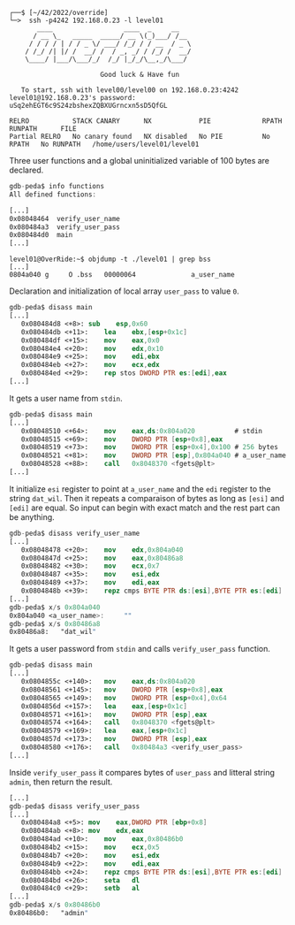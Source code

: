 ```shell
┌──$ [~/42/2022/override]
└─>  ssh -p4242 192.168.0.23 -l level01
	   ____                  ____  _     __
	  / __ \_   _____  _____/ __ \(_)___/ /__
	 / / / / | / / _ \/ ___/ /_/ / / __  / _ \
	/ /_/ /| |/ /  __/ /  / _, _/ / /_/ /  __/
	\____/ |___/\___/_/  /_/ |_/_/\__,_/\___/

                       Good luck & Have fun

   To start, ssh with level00/level00 on 192.168.0.23:4242
level01@192.168.0.23's password: uSq2ehEGT6c9S24zbshexZQBXUGrncxn5sD5QfGL

RELRO           STACK CANARY      NX            PIE             RPATH      RUNPATH      FILE
Partial RELRO   No canary found   NX disabled   No PIE          No RPATH   No RUNPATH   /home/users/level01/level01
```
Three user functions and a global uninitialized variable of 100 bytes are declared.
```nasm
gdb-peda$ info functions
All defined functions:

[...]
0x08048464  verify_user_name
0x080484a3  verify_user_pass
0x080484d0  main
[...]
```
```shell
level01@OverRide:~$ objdump -t ./level01 | grep bss
[...]
0804a040 g     O .bss	00000064              a_user_name
```
Declaration and initialization of local array `user_pass` to value `0`.
```nasm
gdb-peda$ disass main
[...]
   0x080484d8 <+8>: sub    esp,0x60
   0x080484db <+11>:	lea    ebx,[esp+0x1c]
   0x080484df <+15>:	mov    eax,0x0
   0x080484e4 <+20>:	mov    edx,0x10
   0x080484e9 <+25>:	mov    edi,ebx
   0x080484eb <+27>:	mov    ecx,edx
   0x080484ed <+29>:	rep stos DWORD PTR es:[edi],eax
[...]
```
It gets a user name from `stdin`.
```nasm
gdb-peda$ disass main
[...]
   0x08048510 <+64>:	mov    eax,ds:0x804a020          # stdin
   0x08048515 <+69>:	mov    DWORD PTR [esp+0x8],eax
   0x08048519 <+73>:	mov    DWORD PTR [esp+0x4],0x100 # 256 bytes
   0x08048521 <+81>:	mov    DWORD PTR [esp],0x804a040 # a_user_name
   0x08048528 <+88>:	call   0x8048370 <fgets@plt>
[...]
```

It initialize `esi` register to point at `a_user_name` and the `edi` register to the string `dat_wil`. Then it repeats a comparaison of bytes as long as `[esi]` and `[edi]` are equal.
So input can begin with exact match and the rest part can be anything.
```nasm
gdb-peda$ disass verify_user_name
[...]
   0x08048478 <+20>:	mov    edx,0x804a040
   0x0804847d <+25>:	mov    eax,0x80486a8
   0x08048482 <+30>:	mov    ecx,0x7
   0x08048487 <+35>:	mov    esi,edx
   0x08048489 <+37>:	mov    edi,eax
   0x0804848b <+39>:	repz cmps BYTE PTR ds:[esi],BYTE PTR es:[edi]
[...]
gdb-peda$ x/s 0x804a040
0x804a040 <a_user_name>:	 ""
gdb-peda$ x/s 0x80486a8
0x80486a8:	 "dat_wil"
```
It gets a user password from `stdin` and calls `verify_user_pass` function.
```nasm
gdb-peda$ disass main
[...]
   0x0804855c <+140>:	mov    eax,ds:0x804a020
   0x08048561 <+145>:	mov    DWORD PTR [esp+0x8],eax
   0x08048565 <+149>:	mov    DWORD PTR [esp+0x4],0x64
   0x0804856d <+157>:	lea    eax,[esp+0x1c]
   0x08048571 <+161>:	mov    DWORD PTR [esp],eax
   0x08048574 <+164>:	call   0x8048370 <fgets@plt>
   0x08048579 <+169>:	lea    eax,[esp+0x1c]
   0x0804857d <+173>:	mov    DWORD PTR [esp],eax
   0x08048580 <+176>:	call   0x80484a3 <verify_user_pass>
[...]
```
Inside `verify_user_pass` it compares bytes of `user_pass` and litteral string `admin`, then return the result.
```nasm
[...]
gdb-peda$ disass verify_user_pass
[...]
   0x080484a8 <+5>:	mov    eax,DWORD PTR [ebp+0x8]
   0x080484ab <+8>:	mov    edx,eax
   0x080484ad <+10>:	mov    eax,0x80486b0
   0x080484b2 <+15>:	mov    ecx,0x5
   0x080484b7 <+20>:	mov    esi,edx
   0x080484b9 <+22>:	mov    edi,eax
   0x080484bb <+24>:	repz cmps BYTE PTR ds:[esi],BYTE PTR es:[edi]
   0x080484bd <+26>:	seta   dl
   0x080484c0 <+29>:	setb   al
[...]
gdb-peda$ x/s 0x80486b0
0x80486b0:	 "admin"
```
